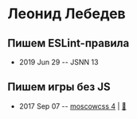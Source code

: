 # Леонид Лебедев

## Пишем ESLint-правила
- 2019 Jun 29 -- JSNN 13    
## Пишем игры без JS
- 2017 Sep 07 -- [moscowcss 4](https://www.youtube.com/watch?v=Lj68Ite2DOc)  | [:notebook:](https://leonidlebedev.github.io/presentations/2017-09-07_MoscowCSS/)  

